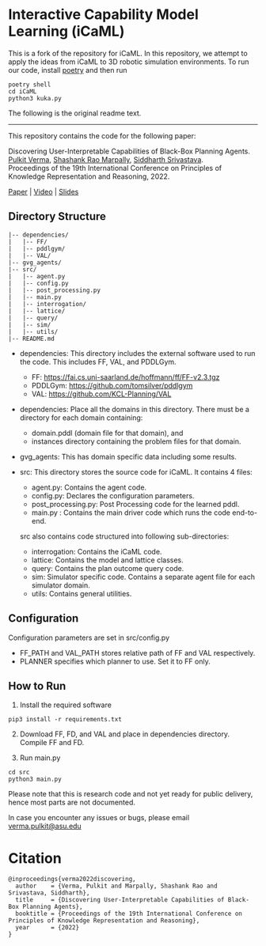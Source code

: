 # Interactive Capability Model Learning (iCaML)

This is a fork of the repository for iCaML.
In this repository, we attempt to apply the ideas from iCaML to 3D robotic simulation environments.
To run our code, install [poetry](https://python-poetry.org/) and then run
```
poetry shell
cd iCaML
python3 kuka.py
```

The following is the original readme text.
___

This repository contains the code for the following paper:

Discovering User-Interpretable Capabilities of Black-Box Planning Agents.<br/>
[Pulkit Verma](https://pulkitverma.net), 
[Shashank Rao Marpally](https://marpally-raoshashank.netlify.app/),
[Siddharth Srivastava](http://siddharthsrivastava.net/). <br/>
Proceedings of the 19th International Conference on Principles of Knowledge Representation and Reasoning, 2022. <br/>

[Paper](https://aair-lab.github.io/Publications/vms_kr22.pdf) | [Video](https://youtu.be/OLxlB3pcjH0) | [Slides](https://pulkitverma.net/assets/pdf/vms_kr22/vms_kr22_slides.pdf)
<br />


## Directory Structure

```
|-- dependencies/
|   |-- FF/
|   |-- pddlgym/
|   |-- VAL/
|-- gvg_agents/
|-- src/
|   |-- agent.py
|   |-- config.py
|   |-- post_processing.py
|   |-- main.py
|   |-- interrogation/
|   |-- lattice/
|   |-- query/
|   |-- sim/
|   |-- utils/
|-- README.md
```

- dependencies: This directory includes the external software used to run the code. This includes FF, VAL, and PDDLGym. 
  - FF: https://fai.cs.uni-saarland.de/hoffmann/ff/FF-v2.3.tgz
  - PDDLGym: https://github.com/tomsilver/pddlgym
  - VAL: https://github.com/KCL-Planning/VAL

- dependencies: Place all the domains in this directory. There must be a directory for each domain containing: 
  - domain.pddl (domain file for that domain), and 
  - instances directory containing the problem files for that domain.

- gvg_agents: This has domain specific data including some results.

- src: This directory stores the source code for iCaML. It contains 4 files:
  - agent.py: Contains the agent code.
  - config.py: Declares the configuration parameters.
  - post_processing.py: Post Processing code for the learned pddl.
  - main.py : Contains the main driver code which runs the code end-to-end.

  src also contains code structured into following sub-directories:
  - interrogation: Contains the iCaML code.
  - lattice: Contains the model and lattice classes.
  - query: Contains the plan outcome query code.
  - sim: Simulator specific code. Contains a separate agent file for each simulator domain.
  - utils: Contains general utilities.

## Configuration

Configuration parameters are set in src/config.py

- FF_PATH and VAL_PATH stores relative path of FF and VAL respectively.
- PLANNER specifies which planner to use. Set it to FF only.

## How to Run

1. Install the required software
```
pip3 install -r requirements.txt 
```
2. Download FF, FD, and VAL and place in dependencies directory. Compile FF and FD.

3. Run main.py
```
cd src
python3 main.py
```

Please note that this is research code and not yet ready for public delivery, hence most parts are not documented.

In case you encounter any issues or bugs, please email verma.pulkit@asu.edu

# Citation
```
@inproceedings{verma2022discovering,
  author    = {Verma, Pulkit and Marpally, Shashank Rao and Srivastava, Siddharth},
  title     = {Discovering User-Interpretable Capabilities of Black-Box Planning Agents},
  booktitle = {Proceedings of the 19th International Conference on Principles of Knowledge Representation and Reasoning},
  year      = {2022}
}
```

